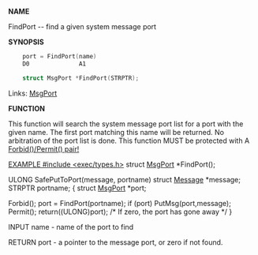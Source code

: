 
**NAME**

FindPort -- find a given system message port

**SYNOPSIS**

```c
    port = FindPort(name)
    D0              A1

    struct MsgPort *FindPort(STRPTR);

```
Links: [MsgPort](_OOYY) 

**FUNCTION**

This function will search the system message port list for a port
with the given name.  The first port matching this name will be
returned.  No arbitration of the port list is done.  This function
MUST be protected with A <a href="../Includes_and_Autodocs_2._guide/node0369.html">Forbid()/Permit() pair!

EXAMPLE
#include [&#060;exec/types.h&#062;](_OOYV)
struct [MsgPort](_OOYY) *FindPort();

ULONG SafePutToPort(message, portname)
struct [Message](_OOYY) *message;
STRPTR          portname;
{
struct [MsgPort](_OOYY) *port;

Forbid();
port = FindPort(portname);
if (port)
PutMsg(port,message);
Permit();
return((ULONG)port); /* If zero, the port has gone away */
}

INPUT
name - name of the port to find

RETURN
port - a pointer to the message port, or zero if
not found.
